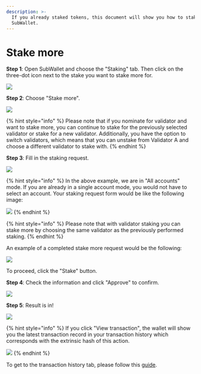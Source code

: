 ```yaml
---
description: >-
  If you already staked tokens, this document will show you how to stake more on
  SubWallet.
---
```


# Stake more

**Step 1**: Open SubWallet and choose the "Staking" tab. Then click on the three-dot icon next to the stake you want to stake more for.

![](<../../../.gitbook/assets/image (75) (1) (1) (1).png>)



**Step 2**: Choose "Stake more".

![](<../../../.gitbook/assets/image (189) (1) (1).png>)

{% hint style="info" %}
Please note that if you nominate for validator and want to stake more, you can continue to stake for the previously selected validator or stake for a new validator. Additionally, you have the option to switch validators, which means that you can unstake from Validator A and choose a different validator to stake with.&#x20;
{% endhint %}



**Step 3**: Fill in the staking request.

![](<../../../.gitbook/assets/image (77) (1) (1) (1).png>)

{% hint style="info" %}
In the above example, we are in "All accounts" mode. If you are already in a single account mode, you would not have to select an account. Your staking request form would be like the following image:

![](<../../../.gitbook/assets/image (163) (2).png>)
{% endhint %}

{% hint style="info" %}
Please note that with validator staking you can stake more by choosing the same validator as the previously performed staking.&#x20;
{% endhint %}

An example of a completed stake more request would be the following:

![](<../../../.gitbook/assets/image (168) (1).png>)

To proceed, click the "Stake" button.



**Step 4**: Check the information and click "Approve" to confirm.

![](<../../../.gitbook/assets/image (201) (1) (1).png>)



**Step 5**: Result is in!

![](<../../../.gitbook/assets/image (181) (1) (1).png>)

{% hint style="info" %}
If you click "View transaction", the wallet will show you the latest transaction record in your transaction history which corresponds with the extrinsic hash of this action.&#x20;

![](<../../../.gitbook/assets/image (190) (1) (1).png>)
{% endhint %}

To get to the transaction history tab, please follow this [guide](../../view-transaction-history.md).
